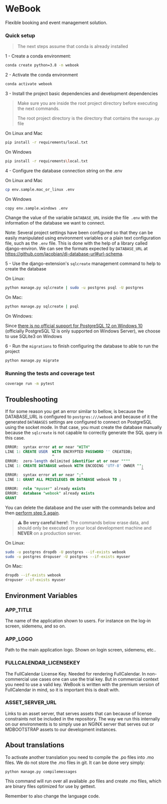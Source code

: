 WeBook
==============================

Flexible booking and event management solution.

### Quick setup

> The next steps assume that conda is already installed

1 - <a name="step-1">Create a conda environment:</a>


```bash
conda create python=3.8 -n webook
```
2 - <a name="step-2">Activate the conda environment</a>

```bash
conda activate webook
```

3 - <a name="step-3">Install the project basic dependencies and development dependencies</a>

> Make sure you are inside the root project directory before executing the next commands.
>
> The root project directory is the directory that contains the `manage.py` file

On Linux and Mac

```bash
pip install -r requirements/local.txt
```

On Windows

```bash
pip install -r requirements\local.txt
```

4 - <a name="step-4">Configure the database connection string on the .env</a>

On Linux and Mac

```bash
cp env.sample.mac_or_linux .env
```

On Windows

```bash
copy env.sample.windows .env
```

Change the value of the variable `DATABASE_URL` inside the file` .env` with the information of the database we want to connect.

Note: Several project settings have been configured so that they can be easily manipulated using environment variables or a plain text configuration file, such as the `.env` file.
This is done with the help of a library called django-environ. We can see the formats expected by `DATABASE_URL` at https://github.com/jacobian/dj-database-url#url-schema. 

5 - <a name="step-5">Use the django-extension's `sqlcreate` management command to help to create the database</a>

On Linux:

```bash
python manage.py sqlcreate | sudo -u postgres psql -U postgres
```

On Mac:

```bash
python manage.py sqlcreate | psql
```

On Windows:

Since [there is no official support for PostgreSQL 12 on Windows 10](https://www.postgresql.org/download/windows/) (officially PostgreSQL 12 is only supported on Windows Server), we choose to use SQLite3 on Windows

6 - <a name="step-6">Run the `migrations` to finish configuring the database to able to run the project</a>


```bash
python manage.py migrate
```


### <a name="running-tests">Running the tests and coverage test</a>


```bash
coverage run -m pytest
```


## <a name="troubleshooting">Troubleshooting</a>

If for some reason you get an error similar to bellow, is because the DATABASE_URL is configured to `postgres:///webook` and because of it the generated `DATABASES` settings are configured to connect on PostgreSQL using the socket mode.
In that case, you must create the database manually because the `sqlcreate` is not capable to correctly generate the SQL query in this case.

```sql
ERROR:  syntax error at or near "WITH"
LINE 1: CREATE USER  WITH ENCRYPTED PASSWORD '' CREATEDB;
                     ^
ERROR:  zero-length delimited identifier at or near """"
LINE 1: CREATE DATABASE webook WITH ENCODING 'UTF-8' OWNER "";
                                                             ^
ERROR:  syntax error at or near ";"
LINE 1: GRANT ALL PRIVILEGES ON DATABASE webook TO ;
```



```sql
ERROR:  role "myuser" already exists
ERROR:  database "webook" already exists
GRANT
```

<a name="troubleshooting-delete-database">You can delete the database and the user with the commands below and then [perform step 5 again](#step-5).</a>

> :warning: **Be very careful here!**: The commands below erase data, and should only be executed on your local development machine and **NEVER** on a production server.


On Linux:

```bash
sudo -u postgres dropdb -U postgres --if-exists webook
sudo -u postgres dropuser -U postgres --if-exists myuser
```

On Mac:

```bash
dropdb --if-exists webook
dropuser --if-exists myuser
```

## Environment Variables

### APP_TITLE
The name of the application shown to users. For instance on the log-in screen, sidemenu, and so on.

### APP_LOGO
Path to the main application logo. Shown on login screen, sidemenu, etc..

### FULLCALENDAR_LICENSEKEY
The FullCalendar License Key. Needed for rendering FullCalendar. In non-commercial use cases one can use the trial key. But in commercial context you need to use a valid key. WeBook is written with the premium version of FullCalendar in mind, so it is important this is dealt with.

### ASSET_SERVER_URL
Links to an asset server, that serves assets that can because of license constraints not be included in the repository. The way we run this internally on our environments is to simply use an NGINX server that serves out  or MDBOOTSTRAP assets to our development instances.

## About translations
To activate another translation you need to compile the .po files into .mo files. We do not store the .mo files
in git. It can be done very simply:

```bash
python manage.py compilemessages
```
This command will run over all available .po files and create .mo files, which are binary files optimized for
use by gettext.

Remember to also change the language code.
